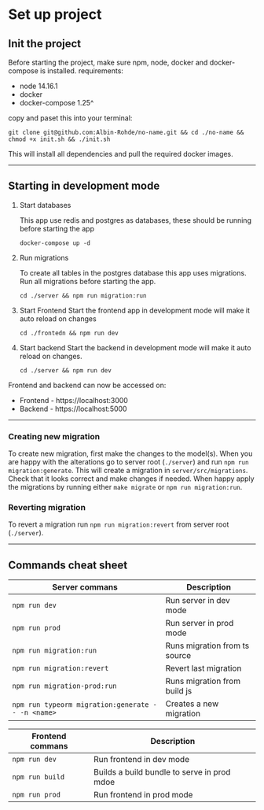 # Set up project

## Init the project
Before starting the project, make sure npm, node, docker and docker-compose is installed.
requirements:
- node 14.16.1
- docker
- docker-compose 1.25^

copy and paset this into your terminal:
```shell
git clone git@github.com:Albin-Rohde/no-name.git && cd ./no-name && chmod +x init.sh && ./init.sh
```
This will install all dependencies and pull the required docker images.

---
## Starting in development mode
1. Start databases

    This app use redis and postgres as databases, these should be running before starting the app
    ```shell
    docker-compose up -d
    ```
2. Run migrations

    To create all tables in the postgres database this app uses migrations. 
    Run all migrations before starting the app.
    ```shell
    cd ./server && npm run migration:run
    ```
3. Start Frontend
    Start the frontend app in development mode will make it auto reload on changes
    ```shell
    cd ./frontedn && npm run dev
    ```
4. Start backend
    Start the backend in development mode will make it auto reload on changes.
    ```shell
    cd ./server && npm run dev
    ```

Frontend and backend can now be accessed on:
- Frontend - https://localhost:3000
- Backend - https://localhost:5000

---
### Creating new migration
To create new migration, first make the changes to the model(s). When you are happy with the alterations 
go to server root (`./server`) and run `npm run migration:generate`. This will create a migration in `server/src/migrations`. 
Check that it looks correct and make changes if needed. When happy apply the migrations by running either `make migrate` or
`npm run migration:run`.

### Reverting migration
To revert a migration run `npm run migration:revert` from server root (`./server`).

---
## Commands cheat sheet
| Server commans                                    | Description                   |
|---------------------------------------------------|-------------------------------|
| `npm run dev`                                     | Run server in dev mode        |
| `npm run prod`                                    | Run server in prod mode       |
| `npm run migration:run`                           | Runs migration from ts source |
| `npm run migration:revert`                        | Revert last migration         |
| `npm run migration-prod:run`                      | Runs migration from build js  |
| `npm run typeorm migration:generate -- -n <name>` | Creates a new migration       |

| Frontend commans | Description                                 |
|------------------|---------------------------------------------|
| `npm run dev`    | Run frontend in dev mode                    |
| `npm run build`  | Builds a build bundle to serve in prod mdoe |
| `npm run prod`   | Run frontend in prod mode                   |

